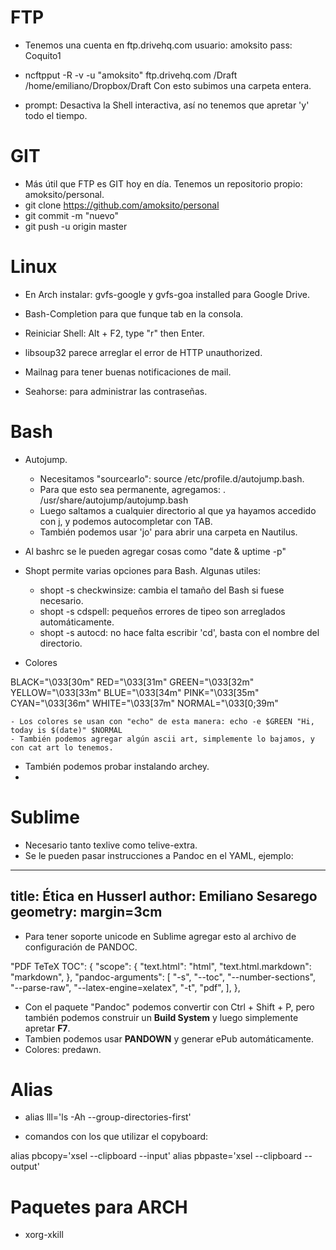 # FTP

- Tenemos una cuenta en ftp.drivehq.com
	usuario: amoksito
	pass: Coquito1

- ncftpput -R -v -u "amoksito" ftp.drivehq.com /Draft /home/emiliano/Dropbox/Draft
	Con esto subimos una carpeta entera.

- prompt: Desactiva la Shell interactiva, así no tenemos que apretar 'y' todo el tiempo.

# GIT

- Más útil que FTP es GIT hoy en día. Tenemos un repositorio propio: amoksito/personal.
- git clone https://github.com/amoksito/personal
- git commit -m "nuevo"
- git push -u origin master

# Linux

- En Arch instalar: gvfs-google y gvfs-goa installed para Google Drive.

- Bash-Completion para que funque tab en la consola.

- Reiniciar Shell:  Alt + F2, type "r" then Enter.

- libsoup32 parece arreglar el error de HTTP unauthorized.

- Mailnag para tener buenas notificaciones de mail.

- Seahorse: para administrar las contraseñas.

# Bash

- Autojump. 
	- Necesitamos "sourcearlo": source /etc/profile.d/autojump.bash. 
	- Para que esto sea permanente, agregamos: . /usr/share/autojump/autojump.bash
	- Luego saltamos a cualquier directorio al que ya hayamos accedido con j, y podemos autocompletar con TAB.
	- También podemos usar 'jo' para abrir una carpeta en Nautilus.

- Al bashrc se le pueden agregar cosas como "date & uptime -p"

- Shopt permite varias opciones para Bash. Algunas utiles:

	- shopt -s checkwinsize: cambia el tamaño del Bash si fuese necesario. 
	- shopt -s cdspell: pequeños errores de tipeo son arreglados automáticamente.
	- shopt -s autocd: no hace falta escribir 'cd', basta con el nombre del directorio.

- Colores

BLACK="\033[30m"
RED="\033[31m"
GREEN="\033[32m"
YELLOW="\033[33m"
BLUE="\033[34m"
PINK="\033[35m"
CYAN="\033[36m"
WHITE="\033[37m"
NORMAL="\033[0;39m"

	- Los colores se usan con "echo" de esta manera: echo -e $GREEN "Hi, today is $(date)" $NORMAL
	- También podemos agregar algún ascii art, simplemente lo bajamos, y con cat art lo tenemos. 

- También podemos probar instalando archey. 
- 

# Sublime

- Necesario tanto texlive como telive-extra.
- Se le pueden pasar instrucciones a Pandoc en el YAML, ejemplo:

---
title: Ética en Husserl
author: Emiliano Sesarego
geometry: margin=3cm
---

- Para tener soporte unicode en Sublime agregar esto al archivo de configuración de PANDOC.

"PDF TeTeX TOC": {
        "scope": {
          "text.html": "html",
          "text.html.markdown": "markdown",
          },
        "pandoc-arguments": [
          "-s", "--toc", "--number-sections", "--parse-raw", "--latex-engine=xelatex",
          "-t", "pdf",
         ],
      },

- Con el paquete "Pandoc" podemos convertir con Ctrl + Shift + P, pero también podemos construir un __Build System__ y luego simplemente apretar __F7__.
- Tambien podemos usar __PANDOWN__ y generar ePub automáticamente.
- Colores: predawn.

# Alias

- alias lll='ls -Ah --group-directories-first'

- comandos con los que utilizar el copyboard: 

alias pbcopy='xsel --clipboard --input'
alias pbpaste='xsel --clipboard --output'


# Paquetes para ARCH

- xorg-xkill